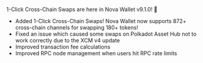1-Click Cross-Chain Swaps are here in Nova Wallet v9.1.0! 🎁

- Added 1-Click Cross-Chain Swaps! Nova Wallet now supports 872+ cross-chain channels for swapping 180+ tokens!
- Fixed an issue which caused some swaps on Polkadot Asset Hub not to work correctly due to the XCM v4 update 
- Improved transaction fee calculations
- Improved RPC node management when users hit RPC rate limits